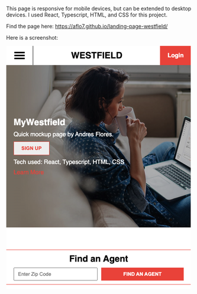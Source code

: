 This page is responsive for mobile devices, but can be extended to desktop devices. I used React, Typescript, HTML, and CSS for this project.

Find the page here: https://aflo7.github.io/landing-page-westfield/

Here is a screenshot:

![alt](./ss.png)